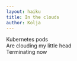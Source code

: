```yaml
---
layout: haiku
title: In the clouds
author: Kolja
---
```


Kubernetes pods<br>
Are clouding my little head<br>
Terminating now<br>
